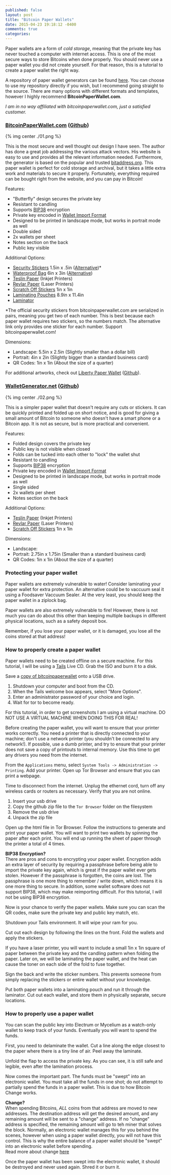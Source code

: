 ```yaml
---
published: false
layout: post
title: "Bitcoin Paper Wallets"
date: 2015-04-23 19:18:12 -0400
comments: true
categories: 
---
```


Paper wallets are a form of *cold storage*, meaning that the private key has never touched a computer with internet access. This is one of the most secure ways to store Bitcoins when done properly. You should never use a paper wallet you did not create yourself. For that reason, this is a tutorial to create a paper wallet the right way.

A repository of paper wallet generators can be found [here](). You can choose to use my repository directly if you wish, but I recommend going straight to the source.
There are many options with different formats and templates, however I highly recommend **BitcoinPaperWallet.com**.

*I am in no way affiliated with bitcoinpaperwallet.com, just a satisfied customer.*

### [BitcoinPaperWallet.com](https://bitcoinpaperwallet.com/) ([Github](https://github.com/cantonbecker/bitcoinpaperwallet))

{% img center ./01.png %}

This is the most secure and well thought out design I have seen. The author has done a great job addressing the various attack vectors. His website is easy to use and provides all the relevant information needed. Furthermore, the generator is based on the popular and trusted [bitaddress.org](https://www.bitaddress.org). This paper wallet is perfect for cold storage and archival, but it takes a little extra work and materials to secure it properly. Fortunately, everything required can be bought right from the website, and you can pay in Bitcoin!

Features:

 - "Butterfly" design secures the private key
 - Resistant to candling
 - Supports [BIP38](https://github.com/bitcoin/bips/blob/master/bip-0038.mediawiki) encryption
 - Private key encoded in [Wallet Import Format](https://en.bitcoin.it/wiki/Wallet_import_format)
 - Designed to be printed in landscape mode, but works in portrait mode as well
 - Double sided
 - 2x wallets per sheet
 - Notes section on the back
 - Public key visible

Additional Options:

 - [Security Stickers](https://bitcoinpaperwallet.com/) 1.5in x .5in ([Alternative](http://www.amazon.com/gp/product/B00MWCCN7C))*
 - [Waterproof Bag](https://bitcoinpaperwallet.com/) 6in x 3in ([Alternative](http://www.amazon.com/Clear-Lock-Bags-Case-1000/dp/B0040003E4))
 - [Teslin Paper](http://www.amazon.com/dp/B004PX7ZTC) (Inkjet Printers)
 - [Revlar Paper](http://www.amazon.com/gp/product/B004UI335W/) (Laser Printers)
 - [Scratch Off Stickers](http://www.amazon.com/gp/product/B00ENI0NI4) 1in x 1in
 - [Laminating Pouches](http://www.amazon.com/gp/product/B00BWU3HNY) 8.9in x 11.4in
 - [Laminator](http://www.amazon.com/gp/product/B0010JEJPC)

>
*The official security stickers from bitcoinpaperwallet.com are serialized in pairs, meaning you get two of each number. This is best because each paper wallet requires two stickers, so the numbers match. The alternative link only provides one sticker for each number. Support bitcoinpaperwallet.com!

Dimensions:

 - Landscape: 5.5in x 2.5in (Slightly smaller than a dollar bill)
 - Portrait: 4in x 2in (Slightly bigger than a standard business card)
 - QR Codes: 1in x 1in (About the size of a quarter)

For additional artworks, check out [Liberty Paper Wallet](http://libertywallet.liberty.me/2015/03/18/liberty-wallet/) ([Github](https://github.com/SimonBelmond/libertypaperwallet)).

### [WalletGenerator.net]() ([Github]())

{% img center ./02.png %}

This is a simpler paper wallet that doesn't require any cuts or stickers. It can be quickly printed and folded up on short notice, and is good for giving a small amount of Bitcoin to someone who doesn't have a smart phone or a Bitcoin app. It is not as secure, but is more practical and convenient. 

Features:

 - Folded design covers the private key
 - Public key is not visible when closed
 - Folds can be tucked into each other to "lock" the wallet shut
 - Resistant to candling
 - Supports [BIP38](https://github.com/bitcoin/bips/blob/master/bip-0038.mediawiki) encryption
 - Private key encoded in [Wallet Import Format](https://en.bitcoin.it/wiki/Wallet_import_format)
 - Designed to be printed in landscape mode, but works in portrait mode as well
 - Single sided
 - 2x wallets per sheet
 - Notes section on the back

Additional Options:

 - [Teslin Paper](http://www.amazon.com/dp/B004PX7ZTC) (Inkjet Printers)
 - [Revlar Paper](http://www.amazon.com/gp/product/B004UI335W/) (Laser Printers)
 - [Scratch Off Stickers](http://www.amazon.com/gp/product/B00ENI0NI4) 1in x 1in

Dimensions:

 - Landscape: 
 - Portrait: 2.75in x 1.75in (Smaller than a standard business card)
 - QR Codes: 1in x 1in (About the size of a quarter)

### Protecting your paper wallet

Paper wallets are extremely vulnerable to water!
Consider laminating your paper wallet for extra protection. An alternative could be to vaccuum seal it using a Foodsaver Vaccuum Sealer. At the very least, you should keep the paper wallet in a ziplock bag.

Paper wallets are also extremely vulnerable to fire!
However, there is not much you can do about this other than keeping multiple backups in different physical locations, such as a safety deposit box.

Remember, if you lose your paper wallet, or it is damaged, you lose all the coins stored at that address!

### How to properly create a paper wallet

Paper wallets need to be created offline on a secure machine. For this tutorial, I will be using a [Tails](https://tails.boum.org/) Live CD. Grab the ISO and burn it to a disk. 

Save a [copy of bitcoinpaperwallet](https://github.com/cantonbecker/bitcoinpaperwallet/archive/master.zip) onto a USB drive.

 1. Shutdown your computer and boot from the CD. 
 2. When the Tails welcome box appears, select "More Options". 
 3. Enter an administrator password of your choice and login.
 4. Wait for tor to become ready.

>
For this tutorial, in order to get screenshots I am using a virtual machine. DO NOT USE A VIRTUAL MACHINE WHEN DOING THIS FOR REAL!

Before creating the paper wallet, you will want to ensure that your printer works correctly. You need a printer that is directly connected to your machine; don't use a network printer (you shouldn't be connected to any network!). If possible, use a dumb printer, and try to ensure that your printer does not save a copy of printouts to internal memory. Use this time to get any drivers you need from the internet.

From the `Applications` menu, select `System Tools -> Administration -> Printing`. Add your printer. Open up Tor Browser and ensure that you can print a webpage.

Time to disconnect from the internet. Unplug the ethernet cord, turn off any wireless cards or routers as necessary. Verify that you are not online.

 1. Insert your usb drive
 2. Copy the github zip file to the `Tor Browser` folder on the filesystem
 3. Remove the usb drive
 4. Unpack the zip file

Open up the html file in Tor Browser. Follow the instructions to generate and print your paper wallet. You will want to print two wallets by spinning the paper after each print. You will end up running the sheet of paper through the printer a total of 4 times.

>
**BIP38 Encryption?**  
There are pros and cons to encrypting your paper wallet. Encryption adds an extra layer of security by requiring a passphrase before being able to import the private key again, which is great if the paper wallet ever gets stolen. However if the passphrase is forgotten, the coins are lost. The passphrase is one more thing to remember / write down, which means it is one more thing to secure. In addition, some wallet software does not support BIP38, which may make reimporting difficult. For this tutorial, I will not be using BIP38 encryption.

Now is your chance to verify the paper wallets. Make sure you can scan the QR codes, make sure the private key and public key match, etc.

Shutdown your Tails environment. It will wipe your ram for you.

Cut out each design by following the lines on the front. Fold the wallets and apply the stickers.

>
If you have a laser printer, you will want to include a small 1in x 1in square of paper between the private key and the candling pattern when folding the paper. Later on, we will be laminating the paper wallet, and the heat can cause the toner on each side of the fold to fuse together.

Sign the back and write the sticker numbers. This prevents someone from simply replacing the stickers or entire wallet without your knowledge.

Put both paper wallets into a laminating pouch and run it through the laminator. Cut out each wallet, and store them in physically separate, secure locations.

### How to properly use a paper wallet

You can scan the public key into Electrum or Mycelium as a watch-only wallet to keep track of your funds. Eventually you will want to spend the funds.

First, you need to delaminate the wallet. Cut a line along the edge closest to the paper where there is a tiny line of air. Peel away the laminate.

Unfold the flap to access the private key. As you can see, it is still safe and legible, even after the lamination process.

Now comes the important part. The funds must be "swept" into an electronic wallet. You must take all the funds in one shot; do not attempt to partially spend the funds in a paper wallet. This is due to how Bitcoin Change works.

>
**Change?**  
When spending Bitcoins, *ALL* coins from that address are moved to new addresses.
The destination address will get the desired amount, and any remaining amount will be sent to a "change" address. If no "change" address is specified, the remaining amount will go to teh miner that solves the block. Normally, an electronic wallet manages this for you behind the scenes, however when using a paper wallet directly, you will not have this control. This is why the entire balance of a paper wallet should be "swept" into an electronic wallet before spending.  
Read more about change [here](https://en.bitcoin.it/wiki/Change)

Once the paper wallet has been swept into the electronic wallet, it should be destroyed and never used again. Shred it or burn it.